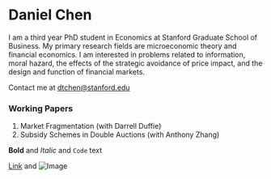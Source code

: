 
# Daniel Chen
I am a third year PhD student in Economics at Stanford Graduate School of Business. My primary research fields are microeconomic theory and financial economics. I am interested in problems related to information, moral hazard, the effects of the strategic avoidance of price impact, and the design and function of financial markets. 

Contact me at dtchen@stanford.edu

### Working Papers
1. Market Fragmentation (with Darrell Duffie)
2. Subsidy Schemes in Double Auctions (with Anthony Zhang)

**Bold** and _Italic_ and `Code` text

[Link](url) and ![Image](redesigned-engine.github.io/danielchen.jpg)
```

